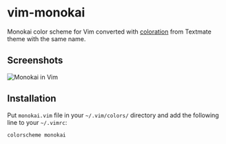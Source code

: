 # vim-monokai

Monokai color scheme for Vim converted with [coloration](http://coloration.sickill.net) from Textmate theme with the same name.

## Screenshots

![Monokai in Vim](https://github.com/downloads/sickill/vim-monokai/vim-monokai.png)

## Installation

Put `monokai.vim` file in your `~/.vim/colors/` directory and add the following line to your `~/.vimrc`:

    colorscheme monokai
